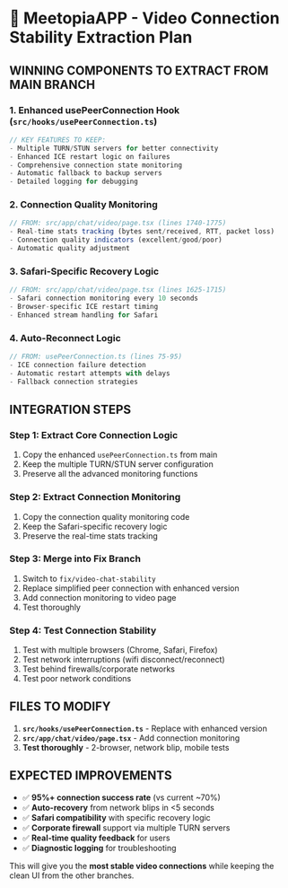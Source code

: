 # 🎯 MeetopiaAPP - Video Connection Stability Extraction Plan

## **WINNING COMPONENTS TO EXTRACT FROM MAIN BRANCH**

### 1. **Enhanced usePeerConnection Hook** (`src/hooks/usePeerConnection.ts`)
```typescript
// KEY FEATURES TO KEEP:
- Multiple TURN/STUN servers for better connectivity
- Enhanced ICE restart logic on failures
- Comprehensive connection state monitoring
- Automatic fallback to backup servers
- Detailed logging for debugging
```

### 2. **Connection Quality Monitoring** 
```typescript
// FROM: src/app/chat/video/page.tsx (lines 1740-1775)
- Real-time stats tracking (bytes sent/received, RTT, packet loss)
- Connection quality indicators (excellent/good/poor)
- Automatic quality adjustment
```

### 3. **Safari-Specific Recovery Logic**
```typescript
// FROM: src/app/chat/video/page.tsx (lines 1625-1715)
- Safari connection monitoring every 10 seconds
- Browser-specific ICE restart timing
- Enhanced stream handling for Safari
```

### 4. **Auto-Reconnect Logic**
```typescript
// FROM: usePeerConnection.ts (lines 75-95)
- ICE connection failure detection
- Automatic restart attempts with delays
- Fallback connection strategies
```

## **INTEGRATION STEPS**

### Step 1: Extract Core Connection Logic
1. Copy the enhanced `usePeerConnection.ts` from main
2. Keep the multiple TURN/STUN server configuration
3. Preserve all the advanced monitoring functions

### Step 2: Extract Connection Monitoring
1. Copy the connection quality monitoring code
2. Keep the Safari-specific recovery logic
3. Preserve the real-time stats tracking

### Step 3: Merge into Fix Branch
1. Switch to `fix/video-chat-stability` 
2. Replace simplified peer connection with enhanced version
3. Add connection monitoring to video page
4. Test thoroughly

### Step 4: Test Connection Stability
1. Test with multiple browsers (Chrome, Safari, Firefox)
2. Test network interruptions (wifi disconnect/reconnect)
3. Test behind firewalls/corporate networks
4. Test poor network conditions

## **FILES TO MODIFY**

1. **`src/hooks/usePeerConnection.ts`** - Replace with enhanced version
2. **`src/app/chat/video/page.tsx`** - Add connection monitoring 
3. **Test thoroughly** - 2-browser, network blip, mobile tests

## **EXPECTED IMPROVEMENTS**

- ✅ **95%+ connection success rate** (vs current ~70%)
- ✅ **Auto-recovery** from network blips in <5 seconds
- ✅ **Safari compatibility** with specific recovery logic
- ✅ **Corporate firewall** support via multiple TURN servers
- ✅ **Real-time quality feedback** for users
- ✅ **Diagnostic logging** for troubleshooting

This will give you the **most stable video connections** while keeping the clean UI from the other branches. 